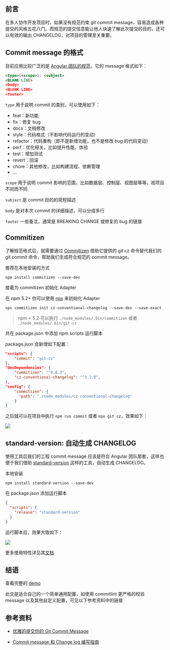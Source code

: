 ## 前言

在多人协作开发项目时，如果没有规范约束 git commit message，容易造成各种提交的风格五花八门。而规范的提交信息能让他人快速了解此次提交的目的，还可以有效的输出 CHANGELOG，对项目的管理至关重要。

## Commit message 的格式

目前应用比较广泛的是 <a href="https://github.com/angular/angular.js/blob/master/DEVELOPERS.md#-git-commit-guidelines" target="_blank">Angular 团队的规范</a>，它的 message 格式如下：

```xml
<type>(<scope>): <subject>
<BLANK LINE>
<body>
<BLANK LINE>
<footer>
```

`type` 用于说明 commit 的类别，可以使用如下：

- feat：新功能
- fix：修复 bug
- docs：文档修改
- style：代码格式（不影响代码运行的变动）
- refactor：代码重构（即不是新增功能，也不是修改 bug 的代码变动）
- perf：优化相关，比如提升性能、体验
- test：增加测试
- revert：回滚
- chore：其他修改，比如构建流程、依赖管理
- ...

`scope` 用于说明 commit 影响的范围，比如数据层、控制层、视图层等等，视项目不同而不同

`subject` 是 commit 目的的简短描述

`body` 是对本次 commit 的详细描述，可以分成多行

`footer` 一些备注，通常是 BREAKING CHANGE 或修复的 bug 的链接

## Commitizen

了解规范格式后，就需要通过 <a href="https://github.com/commitizen/cz-cli" target="_blank">Commitizen</a> 借助它提供的 git cz 命令替代我们的 git commit 命令，帮助我们生成符合规范的 commit message。

推荐在本地安装的方式

```
npm install commitizen --save-dev
```

接着为 commitizen 初始化 Adapter 

在 npm 5.2+ 你可以使用 <a href="http://www.ruanyifeng.com/blog/2019/02/npx.html" target="_blank">npx</a> 来初始化 Adapter

```
npx commitizen init cz-conventional-changelog --save-dev --save-exact
```

> npm < 5.2 可以执行 `./node_modules/.bin/commitizen` 或者 `./node_modules/.bin/git-cz`

并在 package.json 中添加 npm scripts 运行脚本

package.json 会新增如下配置：

```json
"scripts": {
    "commit": "git-cz"
},
"devDependencies": {
    "commitizen": "^4.0.3",
    "cz-conventional-changelog": "^3.1.0",
},
"config": {
    "commitizen": {
      "path": "./node_modules/cz-conventional-changelog"
    }
}
```

之后就可以在项目中执行 `npm run commit` 或者 `npx git cz`，效果如下：

![](https://cdn.jsdelivr.net/gh/jrb1995/image-host/1580967235373.jpeg)

## standard-version: 自动生成 CHANGELOG

使用工具后我们的工程 commit message 应该是符合 Angular 团队那套，这样也便于我们借助 <a href="https://github.com/conventional-changelog/standard-version" target="_blank">standard-version</a> 这样的工具，自动生成 CHANGELOG。

本地安装

```shell
npm install standard-version --save-dev
```

在 package.json 添加运行脚本

```json
{
  "scripts": {
    "release": "standard-version"
  }
}
```

运行脚本后，效果大致如下：

![](https://cdn.jsdelivr.net/gh/jrb1995/image-host/1580970514212.jpeg)

更多使用特性详见其<a href="https://github.com/conventional-changelog/standard-version" target="_blank">文档</a>

## 结语

查看完整的 <a href="https://github.com/jrb1995/standard-commit" target="_blank">demo</a>

此文是适合自己的一个简单通用配置，如使用 commitlint 更严格的校验 message 以及其他自定义配置，可见以下参考资料中的链接

## 参考资料

- <a href="https://juejin.im/post/5afc5242f265da0b7f44bee4" target="_blank">优雅的提交你的 Git Commit Message</a>

- <a href="http://www.ruanyifeng.com/blog/2016/01/commit_message_change_log.html" target="_blank">Commit message 和 Change log 编写指南</a>
